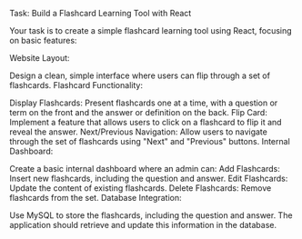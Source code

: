 Task: Build a Flashcard Learning Tool with React

Your task is to create a simple flashcard learning tool using React, focusing on basic features:

Website Layout:

Design a clean, simple interface where users can flip through a set of flashcards.
Flashcard Functionality:

Display Flashcards: Present flashcards one at a time, with a question or term on the front and the answer or definition on the back.
Flip Card: Implement a feature that allows users to click on a flashcard to flip it and reveal the answer.
Next/Previous Navigation: Allow users to navigate through the set of flashcards using "Next" and "Previous" buttons.
Internal Dashboard:

Create a basic internal dashboard where an admin can:
Add Flashcards: Insert new flashcards, including the question and answer.
Edit Flashcards: Update the content of existing flashcards.
Delete Flashcards: Remove flashcards from the set.
Database Integration:

Use MySQL to store the flashcards, including the question and answer. The application should retrieve and update this information in the database.
